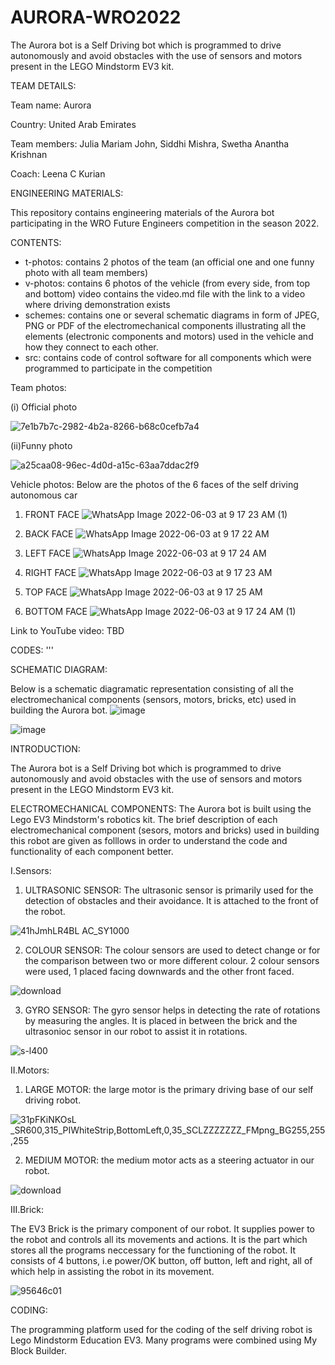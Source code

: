 # AURORA-WRO2022
The Aurora bot is a Self Driving bot which is programmed to drive autonomously and avoid obstacles with the use of sensors and motors present in the LEGO Mindstorm EV3 kit.

TEAM DETAILS:

Team name: Aurora

Country: United Arab Emirates

Team members: Julia Mariam John, Siddhi Mishra, Swetha Anantha Krishnan

Coach: Leena C Kurian

ENGINEERING MATERIALS:

This repository contains engineering materials of the Aurora bot participating in the WRO Future Engineers competition in the season 2022.

CONTENTS:

- t-photos: contains 2 photos of the team (an official one and one funny photo with all team members)
- v-photos: contains 6 photos of the vehicle (from every side, from top and bottom)
video contains the video.md file with the link to a video where driving demonstration exists
- schemes: contains one or several schematic diagrams in form of JPEG, PNG or PDF of the electromechanical components illustrating all the elements (electronic components and motors) used in the vehicle and how they connect to each other.
- src: contains code of control software for all components which were programmed to participate in the competition


Team photos:

(i) Official photo

![7e1b7b7c-2982-4b2a-8266-b68c0cefb7a4](https://user-images.githubusercontent.com/106700080/171985051-18c89952-cc6f-429a-a65d-662ee0f4bedf.jpg)

(ii)Funny photo

![a25caa08-96ec-4d0d-a15c-63aa7ddac2f9](https://user-images.githubusercontent.com/106700080/171985076-b3e320bb-512e-44fe-99ee-9ffc179eb4fc.jpg)


Vehicle photos:
Below are the photos of the 6 faces of the self driving autonomous car

1. FRONT FACE
![WhatsApp Image 2022-06-03 at 9 17 23 AM (1)](https://user-images.githubusercontent.com/106696079/171837966-497f6148-867b-45cc-aa9c-6b5332a7d534.jpeg)


3. BACK FACE
![WhatsApp Image 2022-06-03 at 9 17 22 AM](https://user-images.githubusercontent.com/106696079/171838048-bfd83159-3e3f-4cd0-bf11-ea756e1a67a7.jpeg)


5. LEFT FACE
![WhatsApp Image 2022-06-03 at 9 17 24 AM](https://user-images.githubusercontent.com/106696079/171837920-4160e6b0-e391-4e20-b0ae-0b66691ec97c.jpeg)

5. RIGHT FACE
![WhatsApp Image 2022-06-03 at 9 17 23 AM](https://user-images.githubusercontent.com/106696079/171838028-63df65c1-c916-4022-b702-6ac953e553ef.jpeg)


5. TOP FACE
![WhatsApp Image 2022-06-03 at 9 17 25 AM](https://user-images.githubusercontent.com/106696079/171837825-19367640-988b-488f-8df9-93b840d154ac.jpeg)

6. BOTTOM FACE
![WhatsApp Image 2022-06-03 at 9 17 24 AM (1)](https://user-images.githubusercontent.com/106696079/171838523-71788c1c-d4f2-4c06-821f-53ce8ac302de.jpeg)


Link to YouTube video:
TBD


CODES:
'''


SCHEMATIC DIAGRAM:

Below is a schematic diagramatic representation consisting of all the electromechanical components (sensors, motors, bricks, etc) used in building the Aurora bot.
![image](https://user-images.githubusercontent.com/106696079/171904332-d82dfe63-95bb-4265-972c-6caba5cb76f6.png)

![image](https://user-images.githubusercontent.com/106696079/171904397-d14051a3-60bc-42c5-b880-a6edc69ce7bd.png)




INTRODUCTION:

The Aurora bot is a Self Driving bot which is programmed to drive autonomously and avoid obstacles with the use of sensors and motors present in the LEGO Mindstorm EV3 kit.

ELECTROMECHANICAL COMPONENTS:
The Aurora bot is built using the Lego EV3 Mindstorm's robotics kit. The brief description of each electromechanical component (sesors, motors and bricks) used in building this robot are given as folllows in order to understand the code and functionality of each component better.

I.Sensors: 

1. ULTRASONIC SENSOR: The ultrasonic sensor is primarily used for the detection of obstacles and their avoidance. It is attached to the front of the robot. 

![41hJmhLR4BL _AC_SY1000_](https://user-images.githubusercontent.com/106700080/171618265-43b1c080-d371-4ac1-9feb-b000296bd986.jpg)

2. COLOUR SENSOR: The colour sensors are used to detect change or for the comparison between two or more different colour. 2 colour sensors were used, 1 placed facing downwards and the other front faced.

![download](https://user-images.githubusercontent.com/106700080/171618191-b636c9c8-94b7-4363-9ae2-d9a7b86a09f2.jpg)

3. GYRO SENSOR: The gyro sensor helps in detecting the rate of rotations by measuring the angles. It is placed in between the brick and the ultrasonioc sensor in our robot to assist it in rotations.

![s-l400](https://user-images.githubusercontent.com/106700080/171618289-50a9ef1e-dc7c-480c-9856-3cfcf4e04c1b.jpg)

II.Motors:

1. LARGE MOTOR: the large motor is the primary driving base of our self driving robot.

![31pFKiNKOsL _SR600,315_PIWhiteStrip,BottomLeft,0,35_SCLZZZZZZZ_FMpng_BG255,255,255](https://user-images.githubusercontent.com/106700080/171618600-5f5aad46-61b2-42a4-9594-879acbe34768.png)

2. MEDIUM MOTOR: the medium motor acts as a steering actuator in our robot.

![download](https://user-images.githubusercontent.com/106700080/171618669-6ac5cc2a-c0d2-428c-b813-914db39861fd.jpg)

III.Brick:

The EV3 Brick is the primary component of our robot. It supplies power to the robot and controls all its movements and actions. It is the part which stores all the programs neccessary for the functioning of the robot. It consists of 4 buttons, i.e power/OK button, off button, left and right, all of which help in assisting the robot in its movement.

![95646c01](https://user-images.githubusercontent.com/106700080/171619375-7eee289d-01fd-4aba-97f0-a269a7bf2e48.png)

CODING:

The programming platform used for the coding of the self driving robot is Lego Mindstorm Education EV3. Many programs were combined using My Block Builder. 


